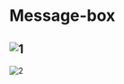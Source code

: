 # Message-box
![1](https://user-images.githubusercontent.com/78360814/120921646-f117be00-c6d9-11eb-81a6-15350aa8781c.PNG)
-----------------------------------------------------------------------------------------------------------------------------
![2](https://user-images.githubusercontent.com/78360814/120921648-f2e18180-c6d9-11eb-802f-450d16160ebf.PNG)
